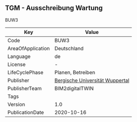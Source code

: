 ## TGM - Ausschreibung Wartung
BUW3

Key | Value |
--|--|
Code | BUW3 |  
AreaOfApplication | Deutschland |  
Language | de |  
License | - |  
LifeCyclePhase | Planen, Betreiben |  
Publisher | [Bergische Universität Wuppertal]() |  
PublisherTeam | BIM2digitalTWIN |  
Tags |  |  
Version | 1.0 |  
PublicationDate | 2020-10-16 |  
